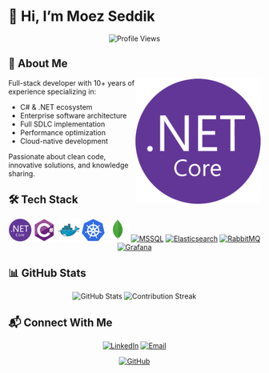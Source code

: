 # 👋 Hi, I’m Moez Seddik

<div align="center">
  <img src="https://komarev.com/ghpvc/?username=Mseddikoo&label=Profile%20views&color=0e75b6&style=flat" alt="Profile Views"/>
</div>

## 🌟 About Me
<p align="center">
  <img width="250" align="right" src="https://raw.githubusercontent.com/devicons/devicon/master/icons/dotnetcore/dotnetcore-original.svg" alt=".NET Core"/>
</p>

Full-stack developer with 10+ years of experience specializing in:
- C# & .NET ecosystem
- Enterprise software architecture
- Full SDLC implementation
- Performance optimization
- Cloud-native development

Passionate about clean code, innovative solutions, and knowledge sharing.

## 🛠 Tech Stack
<p align="center">
  <a href="https://dotnet.microsoft.com/" target="_blank"><img src="https://raw.githubusercontent.com/devicons/devicon/master/icons/dotnetcore/dotnetcore-original.svg" alt=".NET" width="45"/></a>
  <a href="https://docs.microsoft.com/en-us/dotnet/csharp/" target="_blank"><img src="https://raw.githubusercontent.com/devicons/devicon/master/icons/csharp/csharp-original.svg" alt="C#" width="45"/></a>
  <a href="https://www.docker.com" target="_blank"><img src="https://raw.githubusercontent.com/devicons/devicon/master/icons/docker/docker-original.svg" alt="Docker" width="45"/></a>
  <a href="https://kubernetes.io" target="_blank"><img src="https://raw.githubusercontent.com/devicons/devicon/master/icons/kubernetes/kubernetes-plain.svg" alt="Kubernetes" width="45"/></a>
  <a href="https://www.mongodb.com" target="_blank"><img src="https://raw.githubusercontent.com/devicons/devicon/master/icons/mongodb/mongodb-original.svg" alt="MongoDB" width="45"/></a>
  <a href="https://www.microsoft.com/sql-server" target="_blank"><img src="https://www.svgrepo.com/show/303229/microsoft-sql-server-logo.svg" alt="MSSQL" width="45"/></a>
  <a href="https://www.elastic.co" target="_blank"><img src="https://www.vectorlogo.zone/logos/elastic/elastic-icon.svg" alt="Elasticsearch" width="45"/></a>
  <a href="https://www.rabbitmq.com" target="_blank"><img src="https://www.vectorlogo.zone/logos/rabbitmq/rabbitmq-icon.svg" alt="RabbitMQ" width="45"/></a>
  <a href="https://grafana.com" target="_blank"><img src="https://www.vectorlogo.zone/logos/grafana/grafana-icon.svg" alt="Grafana" width="45"/></a>
</p>

## 📊 GitHub Stats
<div align="center">
  <img src="https://github-readme-stats.vercel.app/api?username=Mseddikoo&theme=radical&show_icons=true&count_private=true&include_all_commits=true" alt="GitHub Stats"/>
  <img src="https://github-readme-streak-stats.herokuapp.com/?user=Mseddikoo&theme=radical" alt="Contribution Streak"/>
</div>

## 📬 Connect With Me
<p align="center">
  <a href="https://www.linkedin.com/in/moez-seddik" target="_blank"><img src="https://img.shields.io/badge/LinkedIn-blue?style=for-the-badge&logo=linkedin" alt="LinkedIn"/></a>
  <a href="mailto:seddik.moez@gmail.com" target="_blank"><img src="https://img.shields.io/badge/Gmail-red?style=for-the-badge&logo=gmail" alt="Email"/></a>
</p>

<p align="center">
  <a href="https://github.com/Mseddikoo" target="_blank"><img src="https://img.shields.io/badge/GitHub-black?style=for-the-badge&logo=github" alt="GitHub"/></a>
</p>
